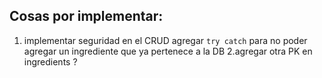 ## Cosas por implementar:

1. implementar seguridad en el CRUD
agregar `try catch` para no poder agregar un ingrediente que ya pertenece a la DB 
2.agregar otra PK en ingredients ?
